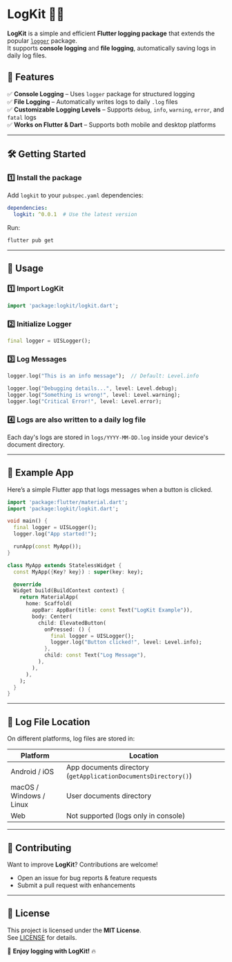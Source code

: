 # LogKit 📜🚀

**LogKit** is a simple and efficient **Flutter logging package** that extends the popular [`logger`](https://pub.dev/packages/logger) package.  
It supports **console logging** and **file logging**, automatically saving logs in daily log files.

## 🌟 Features

✅ **Console Logging** – Uses `logger` package for structured logging  
✅ **File Logging** – Automatically writes logs to daily `.log` files  
✅ **Customizable Logging Levels** – Supports `debug`, `info`, `warning`, `error`, and `fatal` logs  
✅ **Works on Flutter & Dart** – Supports both mobile and desktop platforms  

---

## 🛠️ Getting Started

### **1️⃣ Install the package**
Add `logkit` to your `pubspec.yaml` dependencies:
```yaml
dependencies:
  logkit: ^0.0.1  # Use the latest version
```

Run:
```sh
flutter pub get
```

---

## 📌 Usage

### **1️⃣ Import LogKit**
```dart
import 'package:logkit/logkit.dart';
```

### **2️⃣ Initialize Logger**
```dart
final logger = UISLogger();
```

### **3️⃣ Log Messages**
```dart
logger.log("This is an info message");  // Default: Level.info

logger.log("Debugging details...", level: Level.debug);
logger.log("Something is wrong!", level: Level.warning);
logger.log("Critical Error!", level: Level.error);
```

### **4️⃣ Logs are also written to a daily log file**
Each day's logs are stored in `logs/YYYY-MM-DD.log` inside your device's document directory.

---

## 🎯 Example App
Here’s a simple Flutter app that logs messages when a button is clicked.

```dart
import 'package:flutter/material.dart';
import 'package:logkit/logkit.dart';

void main() {
  final logger = UISLogger();
  logger.log("App started!");

  runApp(const MyApp());
}

class MyApp extends StatelessWidget {
  const MyApp({Key? key}) : super(key: key);

  @override
  Widget build(BuildContext context) {
    return MaterialApp(
      home: Scaffold(
        appBar: AppBar(title: const Text("LogKit Example")),
        body: Center(
          child: ElevatedButton(
            onPressed: () {
              final logger = UISLogger();
              logger.log("Button clicked!", level: Level.info);
            },
            child: const Text("Log Message"),
          ),
        ),
      ),
    );
  }
}
```

---

## 📂 Log File Location
On different platforms, log files are stored in:

| Platform  | Location |
|-----------|----------|
| Android / iOS | App documents directory (`getApplicationDocumentsDirectory()`) |
| macOS / Windows / Linux | User documents directory |
| Web | Not supported (logs only in console) |

---

## 🤝 Contributing
Want to improve **LogKit**? Contributions are welcome!
- Open an issue for bug reports & feature requests
- Submit a pull request with enhancements

---

## 📝 License
This project is licensed under the **MIT License**.  
See [LICENSE](LICENSE) for details.

🚀 **Enjoy logging with LogKit!** 🔥


